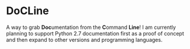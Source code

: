 # DoCLine
A way to grab **Doc**umentation from the **C**ommand **Line**!
I am currently planning to support Python 2.7 documentation first as a proof of concept and then expand to other versions and programming languages.